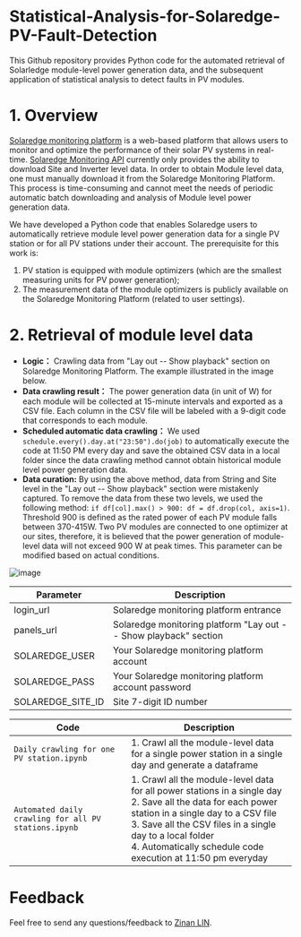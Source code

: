# Statistical-Analysis-for-Solaredge-PV-Fault-Detection
This Github repository provides Python code for the automated retrieval of Solarledge module-level power generation data, and the subsequent application of statistical analysis to detect faults in PV modules.



# 1. Overview
[Solaredge monitoring platform](https://www.solaredge.com/en/products/software-tools/monitoring-platform) is a web-based platform that allows users to monitor and optimize the performance of their solar PV systems in real-time. [Solaredge Monitoring API](https://developers.solaredge.com/) currently only provides the ability to download Site and Inverter level data. In order to obtain Module level data, one must manually download it from the Solaredge Monitoring Platform. This process is time-consuming and cannot meet the needs of periodic automatic batch downloading and analysis of Module level power generation data.

We have developed a Python code that enables Solaredge users to automatically retrieve module level power generation data for a single PV station or for all PV stations under their account. The prerequisite for this work is:
1) PV station is equipped with module optimizers (which are the smallest measuring units for PV power generation);
2) The measurement data of the module optimizers is publicly available on the Solaredge Monitoring Platform (related to user settings).



# 2. Retrieval of module level data
- **Logic：** Crawling data from "Lay out -- Show playback" section on Solaredge Monitoring Platform. The example illustrated in the image below.
- **Data crawling result：** The power generation data (in unit of W) for each module will be collected at 15-minute intervals and exported as a CSV file. Each column in the CSV file will be labeled with a 9-digit code that corresponds to each module.
- **Scheduled automatic data crawling：**  We used ```schedule.every().day.at("23:50").do(job)``` to automatically execute the code at 11:50 PM every day and save the obtained CSV data in a local folder since the data crawling method cannot obtain historical module level power generation data.
- **Data curation:** By using the above method, data from String and Site level in the "Lay out -- Show playback" section were mistakenly captured. To remove the data from these two levels, we used the following method: ```if df[col].max() > 900: df = df.drop(col, axis=1)```. Threshold 900 is defined as the rated power of each PV module falls between 370-415W. Two PV modules are connected to one optimizer at our sites, therefore, it is believed that the power generation of module-level data will not exceed 900 W at peak times. This parameter can be modified based on actual conditions.

![image](https://github.com/ZinanLin-Oscar/Statistical-Analysis-for-Solaredge-PV-Fault-Detection/assets/113269274/c6492e13-de38-4d58-907d-63e1da9b45f8)

| Parameter | Description | 
| ------- | ------- | 
| login_url | Solaredge monitoring platform entrance | 
| panels_url | Solaredge monitoring platform "Lay out -- Show playback" section | 
| SOLAREDGE_USER | Your Solaredge monitoring platform account | 
| SOLAREDGE_PASS | Your Solaredge monitoring platform account password | 
| SOLAREDGE_SITE_ID | Site 7-digit ID number | 

| Code | Description | 
| ------- | ------- | 
| ```Daily crawling for one PV station.ipynb``` | 1. Crawl all the module-level data for a single power station in a single day and generate a dataframe | 
| ```Automated daily crawling for all PV stations.ipynb``` | 1. Crawl all the module-level data for all power stations in a single day<br>2. Save all the data for each power station in a single day to a CSV file<br>3. Save all the CSV files in a single day to a local folder<br> 4. Automatically schedule code execution at 11:50 pm everyday | 

# Feedback
Feel free to send any questions/feedback to [Zinan LIN](zlinby@connect.ust.hk).
